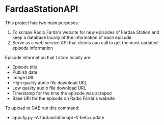 # FardaaStationAPI
This project has two main purposes:
 1. To scrape Radio Farda's website for new episodes of Fardaa Station and keep
 a database locally of the information of each episode.
 2. Serve as a web service API that clients can call to get the most updated 
 episode information
 
Episode information that I store locally are:
 - Episode title
 - Publish date
 - Image URL
 - High quality audio file download URL
 - Low quality audio file download URL
 - Timestamp for the time the episode was scraped
 - Base URI for the episode on Radio Farda's website

To upload to GAE run this command:
 - appcfg.py -A fardaastationapi -V beta update .